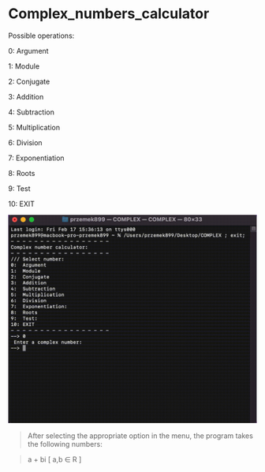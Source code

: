 # Complex_numbers_calculator

Possible operations:

0:  Argument

1:  Module

2:  Conjugate

3:  Addition

4:  Subtraction

5:  Multiplication

6:  Division

7:  Exponentiation

8:  Roots

9:  Test

10: EXIT

![Numerical_methods](./doc/complex.gif)

> After selecting the appropriate option in the menu, the program takes the following numbers: 

> a + bi  [ a,b ∈ R ]
